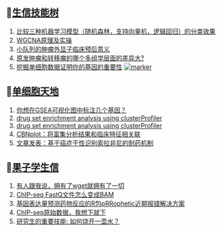 ## 📝[生信技能树](https://github.com/ixxmu/mp_duty/issues?q=label%3A%E7%94%9F%E4%BF%A1%E6%8A%80%E8%83%BD%E6%A0%91+is%3Aclosed)
<!-- 1issueTable -->

1. [比较三种机器学习模型（随机森林，支持向量机，逻辑回归）的分类效果](https://github.com/ixxmu/mp_duty/issues/2708) 
2. [WGCNA原理及实操](https://github.com/ixxmu/mp_duty/issues/2699) 
3. [小队列的肿瘤外显子临床预后意义](https://github.com/ixxmu/mp_duty/issues/2682) 
4. [原发肿瘤和转移瘤的哪个多组学层面的差异大?](https://github.com/ixxmu/mp_duty/issues/2661) 
5. [挖掘单细胞数据证明你的基因的重要性](https://github.com/ixxmu/mp_duty/issues/2637) [![marker](https://img.shields.io/github/labels/ixxmu/mp_duty/marker)](https://github.com/ixxmu/mp_duty/labels/marker)
<!-- 1issueTable -->
## 📝[单细胞天地](https://github.com/ixxmu/mp_duty/issues?q=label%3A%E5%8D%95%E7%BB%86%E8%83%9E%E5%A4%A9%E5%9C%B0+is%3Aclosed)
<!-- 2issueTable -->

1. [你想在GSEA可视化图中标注几个基因？](https://github.com/ixxmu/mp_duty/issues/2648) 
2. [drug set enrichment analysis using clusterProfiler](https://github.com/ixxmu/mp_duty/issues/2626) 
3. [drug set enrichment analysis using clusterProfiler](https://github.com/ixxmu/mp_duty/issues/2615) 
4. [CBNplot：将富集分析结果和临床特征相关联](https://github.com/ixxmu/mp_duty/issues/2614) 
5. [文章发表：基于癌症干性识别索拉非尼的耐药机制](https://github.com/ixxmu/mp_duty/issues/2558) 
<!-- 2issueTable -->

## 📝[果子学生信](https://github.com/ixxmu/mp_duty/issues?q=label%3A%E6%9E%9C%E5%AD%90%E5%AD%A6%E7%94%9F%E4%BF%A1+is%3Aclosed)
<!-- 3issueTable -->

1. [有人跟我说，拥有了wget就拥有了一切](https://github.com/ixxmu/mp_duty/issues/2730) 
2. [ChIP-seq FastQ文件怎么变成BAM](https://github.com/ixxmu/mp_duty/issues/2714) 
3. [基因表达量预测药物反应的R包pRRophetic近期报错解决方案](https://github.com/ixxmu/mp_duty/issues/2691) 
4. [ChIP-seq原始数据，我想下就下](https://github.com/ixxmu/mp_duty/issues/2650) 
5. [研究生的重要技能: 如何烧开一壶水？](https://github.com/ixxmu/mp_duty/issues/2511) 
<!-- 3issueTable -->
